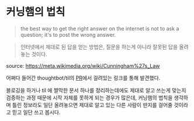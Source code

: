# 커닝햄의 법칙

>the best way to get the right answer on the internet is not to ask a question; it's to post the wrong answer.

>인터넷에서 제대로 된 답을 얻는 방법은, 질문을 하는게 아니라 잘못된 답을 올려놓는 것이다.

source: https://meta.wikimedia.org/wiki/Cunningham%27s_Law

어쩌다 들어간 thoughtbot/til의 [PR](https://github.com/thoughtbot/til/pull/42)에서 걸려있는 링크를 통해 발견했다.

블로깅을 하거나 til 에 짤막한 문서 하나를 정리하는데에도 제대로 알고 쓰는게 맞는지 검증하는 과정 때문에 시작 자체를 못하게 되는 경우가 많은데, 커닝햄의 법칙을 생각하며 틀린 정보라도 일단 올려놓으면 제대로 알고 있는 다른 사람이 딴지를 걸어줄 것이라고 믿고 일단 쓰고 봅시다.
